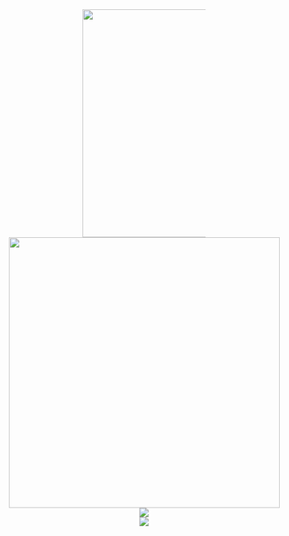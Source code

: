 <div align="center"> 
    <img style="width: 400px;max-width: 43% !important;"
        src="https://github-readme-stats.vercel.app/api?username=LiDingyiii&hide_title=true&hide_border=true&show_icons=trueline_height=21&text_color=000&icon_color=000&bg_color=0,ea6161,ffc64d,fffc4d,52fa5a&theme=graywhite" />
    <img style="width: 475px;max-width: 100%;"
        src="https://github-readme-stats.vercel.app/api/top-langs/?username=LiDingyiii&hide_title=true&hide_border=true&layout=compact&langs_count=8&text_color=000&icon_color=fff&bg_color=0,52fa5a,4dfcff,c64dff&theme=graywhite" />
</div>


<div align="center"> <img src="https://github-readme-streak-stats.herokuapp.com/?user=LiDingyiii" /> </div>
<div align="center"> <img src="https://github-readme-activity-graph.vercel.app/graph?username=LiDingyiii&theme=dracula" /> </div>

